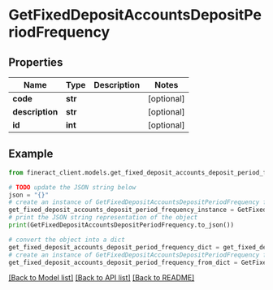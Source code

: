 # GetFixedDepositAccountsDepositPeriodFrequency


## Properties

Name | Type | Description | Notes
------------ | ------------- | ------------- | -------------
**code** | **str** |  | [optional] 
**description** | **str** |  | [optional] 
**id** | **int** |  | [optional] 

## Example

```python
from fineract_client.models.get_fixed_deposit_accounts_deposit_period_frequency import GetFixedDepositAccountsDepositPeriodFrequency

# TODO update the JSON string below
json = "{}"
# create an instance of GetFixedDepositAccountsDepositPeriodFrequency from a JSON string
get_fixed_deposit_accounts_deposit_period_frequency_instance = GetFixedDepositAccountsDepositPeriodFrequency.from_json(json)
# print the JSON string representation of the object
print(GetFixedDepositAccountsDepositPeriodFrequency.to_json())

# convert the object into a dict
get_fixed_deposit_accounts_deposit_period_frequency_dict = get_fixed_deposit_accounts_deposit_period_frequency_instance.to_dict()
# create an instance of GetFixedDepositAccountsDepositPeriodFrequency from a dict
get_fixed_deposit_accounts_deposit_period_frequency_from_dict = GetFixedDepositAccountsDepositPeriodFrequency.from_dict(get_fixed_deposit_accounts_deposit_period_frequency_dict)
```
[[Back to Model list]](../README.md#documentation-for-models) [[Back to API list]](../README.md#documentation-for-api-endpoints) [[Back to README]](../README.md)


